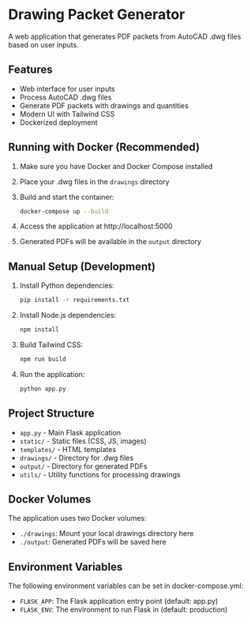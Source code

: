 # Drawing Packet Generator

A web application that generates PDF packets from AutoCAD .dwg files based on user inputs.

## Features

- Web interface for user inputs
- Process AutoCAD .dwg files
- Generate PDF packets with drawings and quantities
- Modern UI with Tailwind CSS
- Dockerized deployment

## Running with Docker (Recommended)

1. Make sure you have Docker and Docker Compose installed

2. Place your .dwg files in the `drawings` directory

3. Build and start the container:
   ```bash
   docker-compose up --build
   ```

4. Access the application at http://localhost:5000

5. Generated PDFs will be available in the `output` directory

## Manual Setup (Development)

1. Install Python dependencies:
   ```bash
   pip install -r requirements.txt
   ```

2. Install Node.js dependencies:
   ```bash
   npm install
   ```

3. Build Tailwind CSS:
   ```bash
   npm run build
   ```

4. Run the application:
   ```bash
   python app.py
   ```

## Project Structure

- `app.py` - Main Flask application
- `static/` - Static files (CSS, JS, images)
- `templates/` - HTML templates
- `drawings/` - Directory for .dwg files
- `output/` - Directory for generated PDFs
- `utils/` - Utility functions for processing drawings

## Docker Volumes

The application uses two Docker volumes:
- `./drawings`: Mount your local drawings directory here
- `./output`: Generated PDFs will be saved here

## Environment Variables

The following environment variables can be set in docker-compose.yml:
- `FLASK_APP`: The Flask application entry point (default: app.py)
- `FLASK_ENV`: The environment to run Flask in (default: production) 